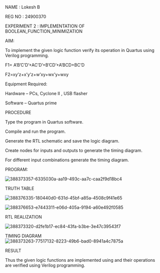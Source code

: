 NAME : Lokesh B

REG NO : 24900370

EXPERIMENT 2 : IMPLEMENTATION OF BOOLEAN_FUNCTION_MINIMIZATION

AIM:

To implement the given logic function verify its operation in Quartus using Verilog programming.

F1= A’B’C’D’+AC’D’+B’CD’+A’BCD+BC’D

F2=xy’z+x’y’z+w’xy+wx’y+wxy

Equipment Required:

Hardware – PCs, Cyclone II , USB flasher

Software – Quartus prime

PROCEDURE

Type the program in Quartus software.

Compile and run the program.

Generate the RTL schematic and save the logic diagram.

Create nodes for inputs and outputs to generate the timing diagram.

For different input combinations generate the timing diagram.

PROGRAM:


![388373357-6335030a-aa19-493c-aa7c-caa2f9d18bc4](https://github.com/user-attachments/assets/55a8dfad-be63-48b6-b047-67f4b4cd8b93)



TRUTH TABLE


![388376335-180440d0-631d-45bf-a85a-4508c9f41e65](https://github.com/user-attachments/assets/a237e588-ca65-4637-aed0-d29d0242d52e)


![388376653-e7443311-e06d-405a-9194-a60e492f0585](https://github.com/user-attachments/assets/54e8063a-458a-4c12-b76d-ce7dcb809247)


RTL REALIZATION

![388373320-d2fe1b17-ec84-43fa-b3be-3e47c39543f7](https://github.com/user-attachments/assets/dfdad566-a88a-4916-97b5-ee23b5f81c4b)


TIMING DIAGRAM 
![388373263-77517132-8223-49b6-bad0-8941a4c7875a](https://github.com/user-attachments/assets/3e2e515a-52a1-49f3-b1a1-69467d920ef7)


RESULT

Thus the given logic functions are implemented using and their operations are verified using Verilog programming.
